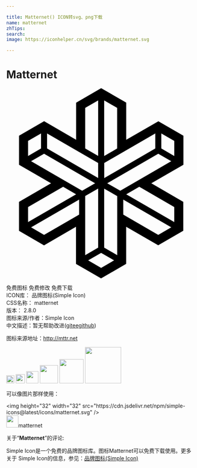 ```yaml
---

title: Matternet() ICON转svg、png下载
name: matternet
zhTips: 
search: 
image: https://iconhelper.cn/svg/brands/matternet.svg

---
```


# Matternet  <small style="font-size: 60%;font-weight: 100"></small>

<div id="svg" class="svg-wrap">
<svg role="img" viewBox="0 0 24 24" xmlns="http://www.w3.org/2000/svg"><title>Matternet icon</title><path d="M19.229 4.18l-4.066 2.327V1.826L11.993 0 8.827 1.83v4.677L4.78 4.17 1.606 6v3.664L5.657 12l-4.054 2.343V18l3.165 1.831 4.044-2.338v4.681L11.983 24l3.174-1.831v-4.676l4.052 2.327 3.173-1.829v-3.646L18.339 12l4.058-2.336V6l-3.164-1.82h-.004zm.373 3.429V5.715l1.639.942v1.905l-1.636-.953h-.003zm1.638 9.286l-6.075-3.504 1.65-.945L21.239 15v1.896l.001-.001zm-6.827-3.95L12.763 12l6.452-3.726 1.641.944-6.446 3.727h.003zM3.134 9.219l1.641-.944L11.228 12l-1.639.945-6.455-3.726zm5.69 4.17l-6.075 3.508V15l4.435-2.555 1.641.945v-.001zM2.749 8.564V6.66l1.64-.945v1.898l-1.64.951zm9.627 0V1.55l1.641.937V7.61l-1.641.953v.001zm-2.402-.96V2.493l1.64-.944v7.004l-1.64-.949zm8.866-1.889v1.898l-6.456 3.734V9.442l6.456-3.727zm-7.228 3.724v1.897L5.153 7.609V5.715l6.46 3.721-.001.003zm-2.403 6.513l-4.435 2.555-1.64-.944 6.074-3.508v1.897zm.765-2.343l1.64-.945v7.453l-1.64.959v-7.467zm3.656 8.115l-1.639.954-1.64-.951 1.64-.946 1.639.946v-.003zm.394-.657l-1.648-.95v-7.441l1.648.944v7.458-.011zm6.831-3.504l-1.641.944-4.425-2.555v-1.897l6.075 3.508h-.009z"/></svg>
</div>
<detail full-name='matternet'></detail>

<div class="detail-page">
<p>
<span><span class="badge-success badge">免费图标</span> <span class="badge-success badge">免费修改</span>  <span class="badge-success badge">免费下载</span> </span>
<br/>
<span>
ICON库：
<span class="badge-secondary badge">品牌图标(Simple Icon)</span> 
</span>
<br/>
<span>
CSS名称：
<span class="badge-secondary badge">matternet</span> 
</span>

<br/>
<span>
版本：
<span class="badge-secondary badge">2.8.0</span> 
</span>
<br/>
<span>图标来源/作者：<span class="badge-light badge">Simple Icon</span></span> 
<br/>
<span class="zh-detail">中文描述：暂无<span class="help-link"><span>帮助改进</span>(<a href="https://gitee.com/liuwave/icon-helper/edit/master/json/brands/matternet.json" target="_blank" rel="noopener noreferrer">gitee</a><a href="https://github.com/liuwave/icon-helper/edit/master/json/brands/matternet.json" target="_blank" rel="noopener noreferrer">github</a></span>)</span><br/>
</p>
</div><div class="description description alert alert-light"><p>图标来源地址：<a href="http://mttr.net" target="_blank" rel="noopener noreferrer">http://mttr.net</a></p></div>
<div class="alert alert-dark">
<img height="21" width="21" src="https://cdn.jsdelivr.net/npm/simple-icons@latest/icons/matternet.svg" />
<img height="24" width="24" src="https://cdn.jsdelivr.net/npm/simple-icons@latest/icons/matternet.svg" />
<img height="32" width="32" src="https://cdn.jsdelivr.net/npm/simple-icons@latest/icons/matternet.svg" />
<img height="48" width="48" src="https://cdn.jsdelivr.net/npm/simple-icons@latest/icons/matternet.svg" />
<img height="64" width="64" src="https://cdn.jsdelivr.net/npm/simple-icons@latest/icons/matternet.svg" />
<img height="96" width="96" src="https://cdn.jsdelivr.net/npm/simple-icons@latest/icons/matternet.svg" />

</div>
<div>
  <p>可以像图片那样使用：    
  </p>
  <div class="alert alert-primary" style="font-size: 14px">
    &lt;img height="32" width="32" src="https://cdn.jsdelivr.net/npm/simple-icons@latest/icons/matternet.svg" /&gt;
    <copy-btn content='<img height="32" width="32" src="https://cdn.jsdelivr.net/npm/simple-icons@latest/icons/matternet.svg" />'></copy-btn>
  </div>
  <div class="alert alert-secondary">
    <img height="32" width="32" src="https://cdn.jsdelivr.net/npm/simple-icons@latest/icons/matternet.svg" />matternet
    <copy-btn content="matternet" btn-title="复制图标名称"></copy-btn>
  </div>
</div>
<div class="icon-detail__container">
<p>关于“<b>Matternet</b>”的评论:</p>
</div>
<Vssue title="关于“Matternet”的评论" />
<div><p>Simple Icon是一个免费的品牌图标库。图标Matternet可以免费下载使用。更多关于  Simple Icon的信息，参见：<a target="_blank" href="https://iconhelper.cn/brands.html">品牌图标(Simple Icon)</a>
</p></div>

